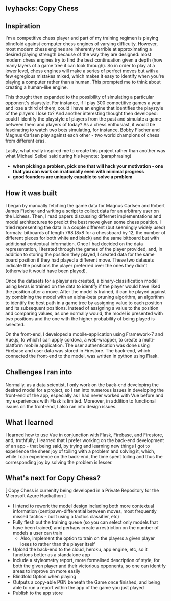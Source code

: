 ## Ivyhacks: Copy Chess

## Inspiration
I'm a competitive chess player and part of my training regimen is playing blindfold against computer chess engines of varying difficulty. However, most modern chess engines are inherently terrible at approximating a desired playing strength because of the way they are designed: most modern chess engines try to find the best continuation given a depth (how many layers of a game tree it can look through). So in order to play at a lower level, chess engines will make a series of perfect moves but with a few egregious mistakes mixed, which makes it easy to identify when you're playing a computer rather than a human. This prompted me to think about creating a human-like engine. 

This thought then expanded to the possibility of simulating a particular opponent's playstyle. For instance, if I play 300 competitive games a year and lose a third of them, could I have an engine that identifies the playstyle of the players I lose to? And another interesting thought then developed: could I identify the playstyle of players from the past and simulate a game between them and players of today? As a chess enthusiast, it would be fascinating to watch two bots simulating, for instance, Bobby Fischer and Magnus Carlsen play against each other - two world champions of chess from different eras.

Lastly, what really inspired me to create this project rather than another was what Michael Seibel said during his keynote: (paraphrasing) 
* **when picking a problem, pick one that will hack your motivation - one that you can work on irrationally even with minimal progress**
* **good founders are uniquely capable to solve a problem**

## How it was built
I began by manually fetching the game data for Magnus Carlsen and Robert James Fischer and writing a script to collect data for an arbitrary user on the Lichess. Then, I read papers discussing differnet implementations and model architectures to predict the best move given some chess position. I tried representing the data in a couple different (but seemingly widely used) formats: bitboards of length 768 (8x8 for a chessboard by 12, the number of different pieces for both white and black) and the same bitboard but with additional contextual information. Once I had decided on the data representation, I iterated through the games of the player provided, and, in addition to storing the position they played, I created data for the same board position if they had played a different move. These two datasets indicate the positions the player preferred over the ones they didn't (otherwise it would have been played). 

Once the datasets for a player are created, a binary-classification model using keras is trained on the data to identify if the player would have liked the position after a move. After the model is trained, it can be played against by combining the model with an alpha-beta pruning algorithm, an algorithm to identify the best path in a game tree by assigning value to each position and its subsequent positions. Instead of assigning a value to the position and comparing values, as one normally would, the model is presented with two positions and the one with the higher probability of being played is selected.

On the front-end, I developed a mobile-application using Framework-7 and Vue.js, to which I can apply cordova, a web-wrapper, to create a multi-platform mobile application. The user authentication was done using Firebase and user data was stored in Firestore. The back-end, which connected the front-end to the model, was written in python using Flask.

## Challenges I ran into
Normally, as a data scientist, I only work on the back-end developing the desired model for a project, so I ran into numerous issues in developing the front-end of the app, especially as I had never worked with Vue before and my experiences with Flask is limited. Moreover, in addition to functional issues on the front-end, I also ran into design issues.

## What I learned
I learned how to use Vue in conjunction with Flask, Firebase, and Firestore, and, truthfully, I learned that I prefer working on the back-end development of an app - that being said, by trying and learning new things I got to experience the sheer joy of toiling with a problem and solving it, which, while I can experience on the back-end, the time spent toiling and thus the corresponding joy by solving the problem is lesser.

## What's next for Copy Chess?
[ Copy Chess is currenlty being developed in a Private Repository for the Microsoft Azure Hackathon ]
* I intend to rework the model design including both more contextual information (centipawn-differential between moves, most frequently missed tactics - built using a tactics classifier, etc)
* Fully flesh out the training queue (so you can select only models that have been trained) and perhaps create a restriction on the number of models a user can train
    * Also, implement the option to train on the players a given player loses to rather than the player itself
* Upload the back-end to the cloud, heroku, app engine, etc, so it functions better as a standalone app
* Include a styleometry report, more formalised description of style, for both the given player and their victorious opponents, so one can identify areas to improve on more easily
* Blindfold Option when playing
* Outputs a copy-able PGN beneath the Game once finished, and being able to run a report within the app of the game you just played
* Publish to the app store
